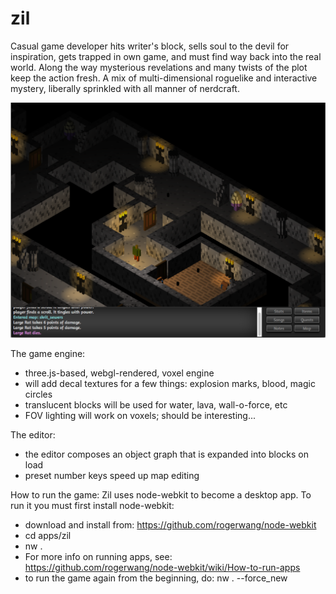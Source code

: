 zil
===

Casual game developer hits writer's block, sells soul to the devil for inspiration, gets trapped in own game, and must find way back into the real world. Along the way mysterious revelations and many twists of the plot keep the action fresh. A mix of multi-dimensional roguelike and interactive mystery, liberally sprinkled with all manner of nerdcraft.

![In the sewers of Skrit](/screens/lighting.png?raw=true "In the sewers of Skrit")

The game engine:
- three.js-based, webgl-rendered, voxel engine
- will add decal textures for a few things: explosion marks, blood, magic circles
- translucent blocks will be used for water, lava, wall-o-force, etc
- FOV lighting will work on voxels; should be interesting...

The editor:
- the editor composes an object graph that is expanded into blocks on load
- preset number keys speed up map editing

How to run the game:
Zil uses node-webkit to become a desktop app. To run it you must first install node-webkit:
- download and install from: https://github.com/rogerwang/node-webkit
- cd apps/zil
- nw .
- For more info on running apps, see: https://github.com/rogerwang/node-webkit/wiki/How-to-run-apps
- to run the game again from the beginning, do: nw . --force_new
